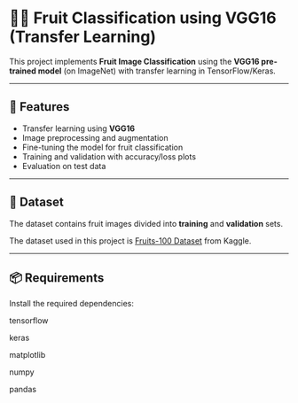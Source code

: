 # 🍎🍌 Fruit Classification using VGG16 (Transfer Learning)

This project implements **Fruit Image Classification** using the **VGG16 pre-trained model** (on ImageNet) with transfer learning in TensorFlow/Keras.  

---

## 🚀 Features
- Transfer learning using **VGG16**  
- Image preprocessing and augmentation  
- Fine-tuning the model for fruit classification  
- Training and validation with accuracy/loss plots  
- Evaluation on test data  

---

## 📂 Dataset
The dataset contains fruit images divided into **training** and **validation** sets.  

The dataset used in this project is [Fruits-100 Dataset](https://www.kaggle.com/datasets/marquis03/fruits-100) from Kaggle.


---

## 📦 Requirements
Install the required dependencies:

tensorflow 

keras 

matplotlib

numpy

pandas
